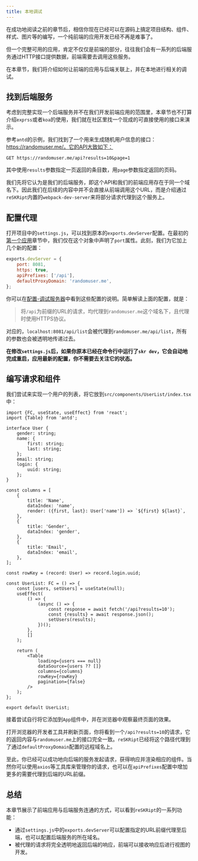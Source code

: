 ```yaml
---
title: 本地调试
---
```


在成功地阅读之前的章节后，相信你现在已经可以在源码上搞定项目结构、组件、样式、图片等的编写，一个纯前端的应用开发已经不再是难事了。

但一个完整可用的应用，肯定不仅仅是前端的部分，往往我们会有一系列的后端服务通过HTTP接口提供数据，前端需要去调用这些服务。

在本章节，我们将介绍如何让前端的应用与后端关联上，并在本地进行相关的调试。

## 找到后端服务

考虑到完整实现一个后端服务并不在我们开发前端应用的范围里，本章节也不打算介绍`exprss`或者`koa`的使用，我们就在社区里找一个现成的可直接使用的接口来演示。

参考`antd`的示例，我们找到了一个用来生成随机用户信息的接口：https://randomuser.me/。它的API大致如下：

```
GET https://randomuser.me/api?results=10&page=1
```

其中使用`results`参数指定一页返回的条目数，用`page`参数指定返回的页码。

我们先将它认为是我们的后端服务，即这个API和我们的前端应用存在于同一个域名下。因此我们在后续的内容中并不会直接从前端调用这个URL，而是介绍通过`reSKRipt`内置的`webpack-dev-server`来将部分请求代理到这个服务上。

## 配置代理

打开项目中的`settings.js`，可以找到原本的`exports.devServer`配置。在最初的[第一个应用](./quick-start)章节中，我们仅在这个对象中声明了`port`属性。此刻，我们为它加上几个新的配置：

```js
exports.devServer = {
    port: 8081,
    https: true,
    apiPrefixes: ['/api'],
    defaultProxyDomain: 'randomuser.me',
};
```

你可以在[配置-调试服务器](../settings/dev-server#代理api)中看到这些配置的说明。简单解读上面的配置，就是：

> 将`/api`为前缀的URL的请求，均代理到`randomuser.me`这个域名下，且代理时使用HTTPS协议。

对应的，`localhost:8081/api/list`会被代理到`randomuser.me/api/list`，所有的参数也会被透明地传递过去。

**在修改`settings.js`后，如果你原本已经在命令行中运行了`skr dev`，它会自动地完成重启，应用最新的配置，你不需要去关注它的状态。**

## 编写请求和组件

我们尝试来实现一个用户的列表，将它放到`src/components/UserList/index.tsx`中：

```tsx
import {FC, useState, useEffect} from 'react';
import {Table} from 'antd';

interface User {
    gender: string;
    name: {
        first: string;
        last: string;
    };
    email: string;
    login: {
        uuid: string;
    };
}

const columns = [
    {
        title: 'Name',
        dataIndex: 'name',
        render: ({first, last}: User['name']) => `${first} ${last}`,
    },
    {
        title: 'Gender',
        dataIndex: 'gender',
    },
    {
        title: 'Email',
        dataIndex: 'email',
    },
];

const rowKey = (record: User) => record.login.uuid;

const UserList: FC = () => {
    const [users, setUsers] = useState(null);
    useEffect(
        () => {
            (async () => {
                const response = await fetch('/api?results=10');
                const {results} = await response.json();
                setUsers(results);
            })();
        },
        []
    );

    return (
        <Table
            loading={users === null}
            dataSource={users ?? []}
            columns={columns}
            rowKey={rowKey}
            pagination={false}
        />
    );
};

export default UserList;
```

接着尝试自行将它添加到`App`组件中，并在浏览器中观察最终页面的效果。

打开浏览器的开发者工具并刷新页面，你将看到一个`/api?results=10`的请求，它的返回内容与`randomuser.me`上的接口完全一致。`reSKRipt`已经将这个路径代理到了通过`defaultProxyDomain`配置的远程域名上。

至此，你已经可以成功地向后端的服务发起请求，获得响应并渲染相应的组件。当然你可以使用`axios`等工具库来管理你的请求，也可以在`apiPrefixes`配置中增加更多的需要代理到后端的URL前缀。

## 总结

本章节展示了前端应用与后端服务连通的方式，可以看到`reSKRipt`的一系列功能：

- 通过`settings.js`中的`exports.devServer`可以配置指定的URL前缀代理至后端，也可以配置后端服务的所在域名。
- 被代理的请求将完全透明地返回后端的响应，前端可以接收响应后进行视图的开发。
